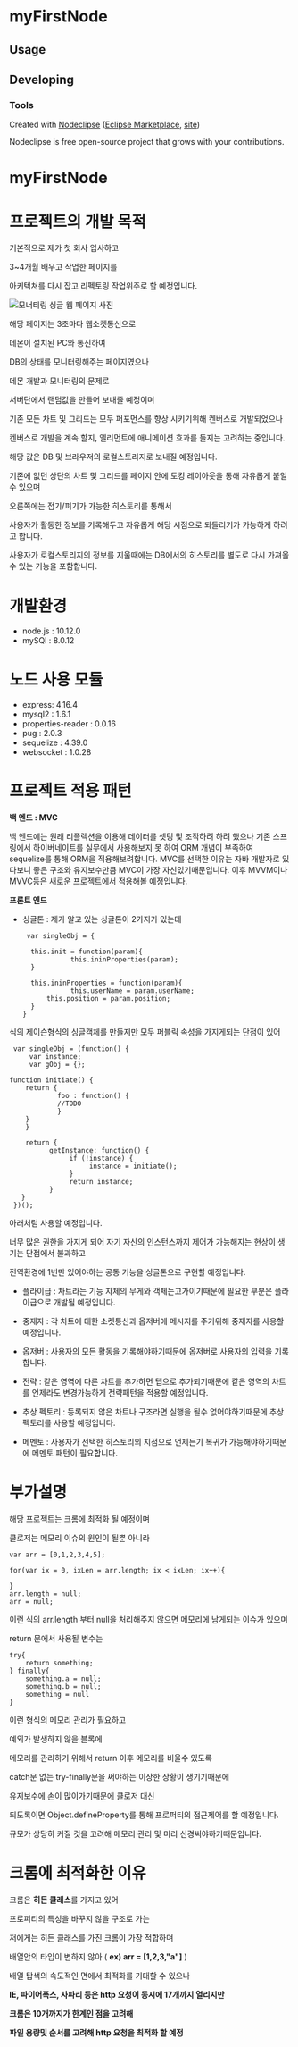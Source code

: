 

# myFirstNode



## Usage



## Developing



### Tools

Created with [Nodeclipse](https://github.com/Nodeclipse/nodeclipse-1)
 ([Eclipse Marketplace](http://marketplace.eclipse.org/content/nodeclipse), [site](http://www.nodeclipse.org))   

Nodeclipse is free open-source project that grows with your contributions.
# myFirstNode


# 프로젝트의 개발 목적

기본적으로 제가 첫 회사 입사하고 

3~4개월 배우고 작업한 페이지를 

아키텍쳐를 다시 잡고 리펙토링 작업위주로 할 예정입니다.

![모너티링 싱글 웹 페이지 사진](https://cafefiles.pstatic.net/MjAxODEwMTNfMjEy/MDAxNTM5NDA0MDQxMTI5.EdNMbLaNOzMrDBUCQzDTY6bN3MSXSN33kjHQyTUXAJUg.k3_O0CCWo0q-_yGEoTzf6C09t9aPwp5eEUSuLqnKU84g.PNG.hiter00/%EC%8B%A0%EC%9E%85%EB%95%8C%ED%95%9C_%ED%94%84%EB%A1%9C%EC%A0%9D%ED%8A%B8.PNG)

해당 페이지는 3초마다 웹소켓통신으로 

데몬이 설치된 PC와 통신하여

DB의 상태를 모니터링해주는 페이지였으나

데몬 개발과 모니터링의 문제로

서버단에서 랜덤값을 만들어 보내줄 예정이며

기존 모든 차트 및 그리드는 모두 퍼포먼스를 향상 시키기위해 켄버스로 개발되었으나

켄버스로 개발을 계속 할지, 엘리먼트에 애니메이션 효과를 둘지는 고려하는 중입니다.

해당 값은 DB 및 브라우저의 로컬스토리지로 보내질 예정입니다.

기존에 없던 상단의 차트 및 그리드를 페이지 안에 도킹 레이아웃을 통해 자유롭게 붙일 수 있으며

오른쪽에는 접기/펴기가 가능한 히스토리를 통해서 

사용자가 활동한 정보를 기록해두고 자유롭게 해당 시점으로 되돌리기가 가능하게 하려고 합니다.

사용자가 로컬스토리지의 정보를 지울때에는 DB에서의 히스토리를 별도로 다시 가져올 수 있는 기능을 포함합니다.


# 개발환경
- node.js : 10.12.0
- mySQl : 8.0.12

# 노드 사용 모듈
- express: 4.16.4
- mysql2 : 1.6.1
- properties-reader : 0.0.16
- pug : 2.0.3
- sequelize : 4.39.0
- websocket : 1.0.28

# 프로젝트 적용 패턴
<strong>백 엔드 : MVC</strong>

백 엔드에는 원래 리플렉션을 이용해 데이터를 셋팅 및 조작하려 하려 했으나
기존 스프링에서 하이버네이트를 실무에서 사용해보지 못 하여
ORM 개념이 부족하여 sequelize를 통해 ORM을 적용해보려합니다.
MVC를 선택한 이유는 자바 개발자로 있다보니
좋은 구조와 유지보수만큼 MVC이 가장 자신있기때문입니다. 
이후 MVVM이나 MVVC등은 새로운 프로젝트에서 적용해볼 예정입니다.

<strong>프론트 엔드</strong>
- 싱글톤   : 제가 알고 있는 싱글톤이 2가지가 있는데

       var singleObj = {
	    
	    this.init = function(param){
			      this.ininProperties(param);
	    }

	    this.ininProperties = function(param){
			      this.userName = param.userName;
	        this.position = param.position;
	    }
	  }

식의 제이슨형식의 싱글객체를 만들지만 모두 퍼블릭 속성을 가지게되는 단점이 있어


     var singleObj = (function() {
         var instance;
         var gObj = {};
      
	function initiate() {
		return {
	       		foo : function() {
		    	//TODO
	       		}
	 	}
      	}
	
      	return {
              getInstance: function() {
                   if (!instance) {
                        instance = initiate();
                   }
                   return instance;
              }
       }
     })();

아래처럼 사용할 예정입니다.

너무 많은 권한을 가지게 되어 자기 자신의 인스턴스까지 제어가 가능해지는 현상이 생기는 단점에서 불과하고

전역환경에 1번만 있어야하는 공통 기능을 싱글톤으로 구현할 예정입니다. 


- 플라이급 : 차트라는 기능 자체의 무게와 객체는고가이기때문에 필요한 부분은 플라이급으로 개발될 예정입니다. 

- 중재자 : 각 차트에 대한 소켓통신과 옵저버에 메시지를 주기위해 중재자를 사용할 예정입니다.
- 옵저버 : 사용자의 모든 활동을 기록해야하기때문에 옵저버로 사용자의 입력을 기록합니다.
- 전략 : 같은 영역에 다른 차트를 추가하면 텝으로 추가되기때문에 같은 영역의 차트를 언제라도 변경가능하게 전략패턴을 적용할 예정입니다.
- 추상 펙토리 : 등록되지 않은 차트나 구조라면 실행을 될수 없어야하기때문에 추상 펙토리를 사용할 예정입니다.
- 메멘토 : 사용자가 선택한 히스토리의 지점으로 언제든기 복귀가 가능해야하기때문에 메멘토 패턴이 필요합니다.


# 부가설명 
해당 프로젝트는 크롬에 최적화 될 예정이며

클로저는 메모리 이슈의 원인이 될뿐 아니라

	var arr = [0,1,2,3,4,5];
	
	for(var ix = 0, ixLen = arr.length; ix < ixLen; ix++){
		
	}
	arr.length = null;
	arr = null;
	
이런 식의 arr.length 부터 null을 처리해주지 않으면 메모리에 남게되는 이슈가 있으며

return 문에서 사용될 변수는

	try{
		return something;
	} finally{
		something.a = null;
		something.b = null;
		something = null
	}

이런 형식의 메모리 관리가 필요하고

예외가 발생하지 않을 블록에

메모리를 관리하기 위해서 return 이후 메모리를 비울수 있도록

catch문 없는 try-finally문을 써야하는 이상한 상황이 생기기때문에

유지보수에 손이 많이가기때문에 클로저 대신

되도록이면 Object.defineProperty를 통해 프로퍼티의 접근제어를 할 예정입니다.

규모가 상당히 커질 것을 고려해 메모리 관리 및  미리 신경써야하기때문입니다.


# 크롬에 최적화한 이유

크롬은 <strong>히든 클래스</strong>를 가지고 있어

프로퍼티의 특성을 바꾸지 않을 구조로 가는 

저에게는 히든 클래스를 가진 크롬이 가장 적합하며

배열안의 타입이 변하지 않아 ( <strong>ex) arr = [1,2,3,"a"]</strong> )

배열 탑색의 속도적인 면에서 최적화를 기대할 수 있으나

<strong>IE, 파이어폭스, 사파리 등은  http 요청이 동시에 17개<strong>까지 열리지만

<strong>크롬은 10개까지가 한계<strong>인 점을 고려해 

파일 용량및 순서를 고려해 http 요청을 최적화 할 예정
	
	



